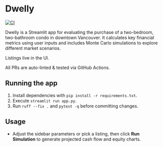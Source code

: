 # Dwelly

[![CI](https://github.com/jas-m-evans/housing/actions/workflows/ci.yml/badge.svg)](https://github.com/jas-m-evans/housing/actions/workflows/ci.yml)

Dwelly is a Streamlit app for evaluating the purchase of a two-bedroom, two-bathroom condo in downtown Vancouver. It calculates key financial metrics using user inputs and includes Monte Carlo simulations to explore different market scenarios.

Listings live in the UI.

All PRs are auto-linted & tested via GitHub Actions.

## Running the app

1. Install dependencies with `pip install -r requirements.txt`.
2. Execute `streamlit run app.py`.
3. Run `ruff --fix .` and `pytest -q` before committing changes.

## Usage
- Adjust the sidebar parameters or pick a listing, then click **Run Simulation** to generate
  projected cash flow and equity charts.
